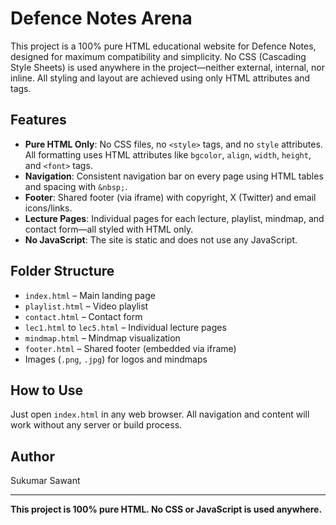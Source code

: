 # Defence Notes Arena

This project is a 100% pure HTML educational website for Defence Notes, designed for maximum compatibility and simplicity. No CSS (Cascading Style Sheets) is used anywhere in the project—neither external, internal, nor inline. All styling and layout are achieved using only HTML attributes and tags.

## Features
- **Pure HTML Only**: No CSS files, no `<style>` tags, and no `style` attributes. All formatting uses HTML attributes like `bgcolor`, `align`, `width`, `height`, and `<font>` tags.
- **Navigation**: Consistent navigation bar on every page using HTML tables and spacing with `&nbsp;`.
- **Footer**: Shared footer (via iframe) with copyright, X (Twitter) and email icons/links.
- **Lecture Pages**: Individual pages for each lecture, playlist, mindmap, and contact form—all styled with HTML only.
- **No JavaScript**: The site is static and does not use any JavaScript.

## Folder Structure
- `index.html` – Main landing page
- `playlist.html` – Video playlist
- `contact.html` – Contact form
- `lec1.html` to `lec5.html` – Individual lecture pages
- `mindmap.html` – Mindmap visualization
- `footer.html` – Shared footer (embedded via iframe)
- Images (`.png`, `.jpg`) for logos and mindmaps

## How to Use
Just open `index.html` in any web browser. All navigation and content will work without any server or build process.

## Author
Sukumar Sawant

---
**This project is 100% pure HTML. No CSS or JavaScript is used anywhere.**

